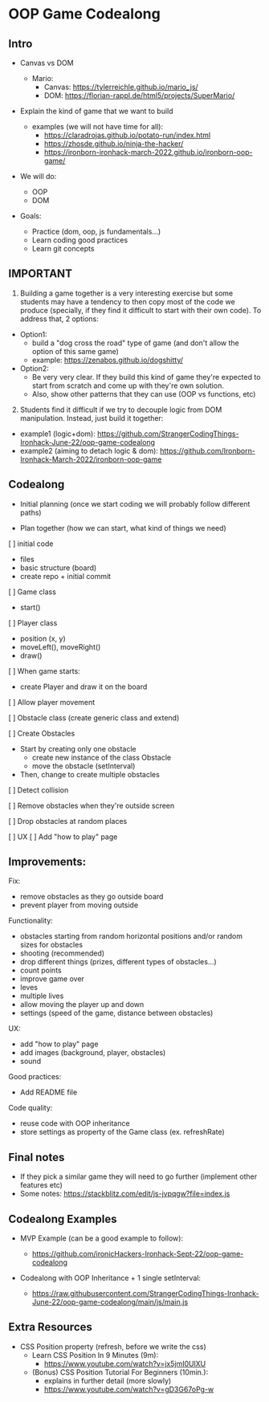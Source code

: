 
# OOP Game Codealong

<!--

Time estimation: 6-10h

-->





## Intro 

- Canvas vs DOM

  - Mario:
    - Canvas: https://tylerreichle.github.io/mario_js/
    - DOM: https://florian-rappl.de/html5/projects/SuperMario/




- Explain the kind of game that we want to build
  - examples (we will not have time for all): 
    - https://claradrojas.github.io/potato-run/index.html
    - https://zhosde.github.io/ninja-the-hacker/
    - https://ironborn-ironhack-march-2022.github.io/ironborn-oop-game/



- We will do:
  - OOP
  - DOM



- Goals:
  - Practice (dom, oop, js fundamentals...)
  - Learn coding good practices 
  - Learn git concepts 



## IMPORTANT

1. Building a game together is a very interesting exercise but some students may have a tendency to then copy most of the code we produce (specially, if they find it difficult to start with their own code). To address that, 2 options:
  - Option1: 
    - build a "dog cross the road" type of game (and don't allow the option of this same game)
    - example: https://zenabos.github.io/dogshitty/
  - Option2: 
    - Be very very clear. If they build this kind of game they're expected to start from scratch and come up with they're own solution.
    - Also, show other patterns that they can use (OOP vs functions, etc)


2. Students find it difficult if we try to decouple logic from DOM manipulation. Instead, just build it together:
  - example1 (logic+dom): https://github.com/StrangerCodingThings-Ironhack-June-22/oop-game-codealong
  - example2 (aiming to detach logic & dom): https://github.com/Ironborn-Ironhack-March-2022/ironborn-oop-game



## Codealong

- Initial planning (once we start coding we will probably follow different paths)

- Plan together (how we can start, what kind of things we need)



<!--

@Luis:
- first share with them the milestones / goals
- then do the planning together with students.


Milestone 1: user can move the player left/right

Milestone 2: obstacles appearing in the UI + obstacles move + we detect if there's a collision
  
  (note: for this milestone, it's ok if obstacles appear always at the same position)

Milestone 3: make the game more interesting & fix bugs
  - random position for obstacles
  - prevent player from going outside

-->



[ ] initial code
  - files
  - basic structure (board)
  - create repo + initial commit

[ ] Game class
  - start()

[ ] Player class
  - position (x, y)
  - moveLeft(), moveRight()
  - draw()

[ ] When game starts:
  - create Player and draw it on the board

[ ] Allow player movement

[ ] Obstacle class (create generic class and extend)

[ ] Create Obstacles
  - Start by creating only one obstacle
    - create new instance of the class Obstacle
    - move the obstacle (setInterval)
  - Then, change to create multiple obstacles

[ ] Detect collision

  <!--

  @Luis: 

  gameover functionality (ex. redirect to gameover.html)

  -->

[ ] Remove obstacles when they're outside screen

[ ] Drop obstacles at random places

[ ] UX
  [ ] Add "how to play" page


## Improvements:

Fix:
- remove obstacles as they go outside board
- prevent player from moving outside

Functionality:
- obstacles starting from random horizontal positions and/or random sizes for obstacles
- shooting (recommended)
- drop different things (prizes, different types of obstacles...)
- count points
- improve game over
- leves
- multiple lives
- allow moving the player up and down
- settings (speed of the game, distance between obstacles)

UX:
- add "how to play" page
- add images (background, player, obstacles)
- sound


Good practices:
- Add README file

Code quality:
- reuse code with OOP inheritance 
- store settings as property of the Game class (ex. refreshRate)



## Final notes
- If they pick a similar game they will need to go further (implement other features etc)
- Some notes: https://stackblitz.com/edit/js-jvpqgw?file=index.js



## Codealong Examples

- MVP Example (can be a good example to follow):
  - https://github.com/ironicHackers-Ironhack-Sept-22/oop-game-codealong

- Codealong with OOP Inheritance + 1 single setInterval:
  - https://raw.githubusercontent.com/StrangerCodingThings-Ironhack-June-22/oop-game-codealong/main/js/main.js


## Extra Resources

- CSS Position property (refresh, before we write the css)
  - Learn CSS Position In 9 Minutes (9m): 
      <!-- @Luis: for the game, the first 6min. are enough (the other 3 min are useful: fixed, sticky) -->
    - https://www.youtube.com/watch?v=jx5jmI0UlXU
  - (Bonus) CSS Position Tutorial For Beginners (10min.): 
    - explains in further detail (more slowly)
    - https://www.youtube.com/watch?v=gD3G67oPg-w


